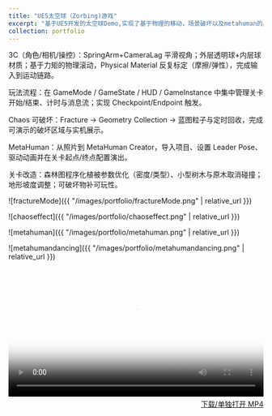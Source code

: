 ```yaml
---
title: "UE5太空球（Zorbing)游戏"
excerpt: "基于UE5开发的太空球Demo,实现了基于物理的移动，场景破坏以及metahuman的应用。<br/><img src='/images/portfolio/chaoseffect.png'>"
collection: portfolio
---
```


3C（角色/相机/操控）：SpringArm+CameraLag 平滑视角；外层透明球+内层球材质；基于力矩的物理滚动，Physical Material 反复标定（摩擦/弹性），完成输入到运动链路。


玩法流程：在 GameMode / GameState / HUD / GameInstance 中集中管理关卡开始/结束、计时与消息流；实现 Checkpoint/Endpoint 触发。


Chaos 可破坏：Fracture → Geometry Collection → 蓝图粒子与定时回收，完成可演示的破坏区域与实机展示。


MetaHuman：从照片到 MetaHuman Creator，导入项目、设置 Leader Pose、驱动动画并在关卡起点/终点配置演出。


关卡改造：森林图程序化植被参数优化（密度/类型）、小型树木与原木取消碰撞；地形坡度调整；可破坏物补可玩性。


![fractureMode]({{ "/images/portfolio/fractureMode.png" | relative_url }})


![chaoseffect]({{ "/images/portfolio/chaoseffect.png" | relative_url }})


![metahuman]({{ "/images/portfolio/metahuman.png" | relative_url }})


![metahumandancing]({{ "/images/portfolio/metahumandancing.png" | relative_url }})

<div style="max-width:960px;margin:16px auto">
  <video
    controls
    playsinline
    preload="metadata"
    style="width:100%;height:auto"
    poster='{{ "/images/portfolio/chaoseffect.png" | relative_url }}'>
    <source src='{{ "/video/Zorbing.mp4" | relative_url }}' type="video/mp4">
    Your browser does not support HTML5 video.
  </video>
  <p style="text-align:right;margin:.25rem 0 0">
    <a href='{{ "/video/Zorbing.mp4" | relative_url }}'>下载/单独打开 MP4</a>
  </p>
</div>
